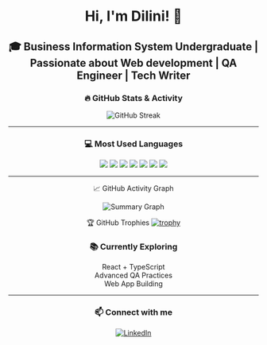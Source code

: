<!-- Centered Layout Starts -->
<div align="center">

# Hi, I'm **Dilini**! 👋  
🎓 Business Information System Undergraduate  | Passionate about Web development | QA Engineer | Tech Writer
---



### 🔥 GitHub Stats & Activity


![GitHub Streak](https://streak-stats.demolab.com?user=DiliniApsara24&theme=tokyonight&hide_border=false)

---

### 💻 Most Used Languages

<img src="https://img.shields.io/badge/HTML-E34F26?logo=html5&logoColor=white" />
<img src="https://img.shields.io/badge/CSS-1572B6?logo=css3&logoColor=white" />
<img src="https://img.shields.io/badge/JavaScript-F7DF1E?logo=javascript&logoColor=black" />
<img src="https://img.shields.io/badge/React-20232A?logo=react&logoColor=61DAFB" />
<img src="https://img.shields.io/badge/TypeScript-007ACC?logo=typescript&logoColor=white" />
<img src="https://img.shields.io/badge/Node.js-43853D?logo=node-dot-js&logoColor=white" />
<img src="https://img.shields.io/badge/Git-F05032?logo=git&logoColor=white" />

---

📈 GitHub Activity Graph

![Summary Graph](https://github-profile-summary-cards.vercel.app/api/cards/profile-details?username=DiliniApsara24&theme=github_dark)


🏆 GitHub Trophies
[![trophy](https://github-profile-trophy.vercel.app/?username=DiliniApsara24&theme=onedark)](https://github.com/ryo-ma/github-profile-trophy)




### 📚 Currently Exploring
React + TypeScript  
Advanced QA Practices  
Web App Building  

---

### 📫 Connect with me

[![LinkedIn](https://img.shields.io/badge/LinkedIn-blue?logo=linkedin)](https://www.linkedin.com/in/dilini19/)

</div>
